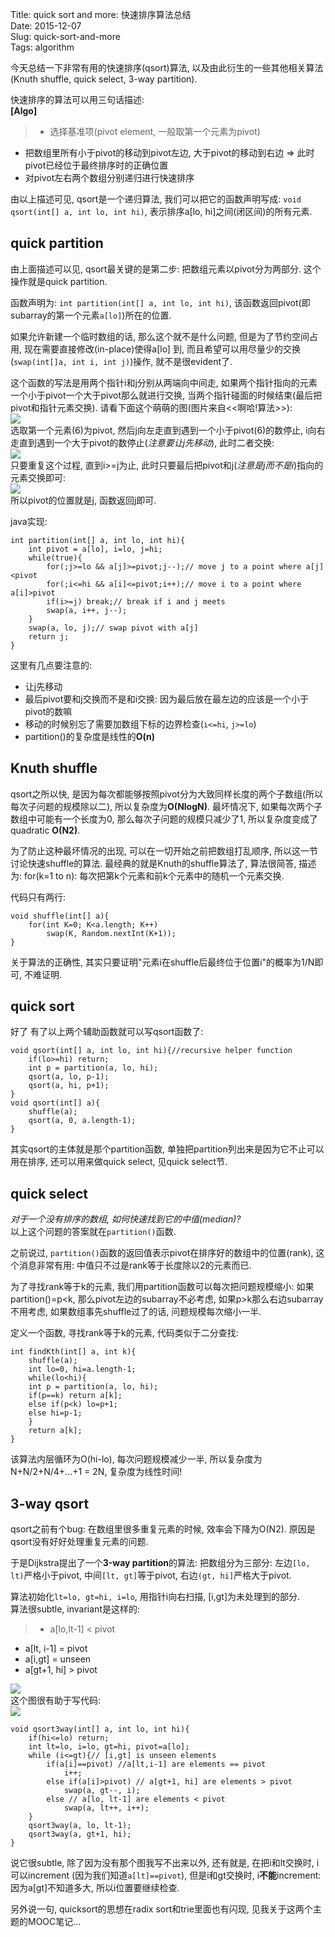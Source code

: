 Title: quick sort and more: 快速排序算法总结  
Date: 2015-12-07  
Slug:  quick-sort-and-more  
Tags: algorithm    
  
  
今天总结一下非常有用的快速排序(qsort)算法, 以及由此衍生的一些其他相关算法(Knuth shuffle, quick select, 3-way partition).   
  
快速排序的算法可以用三句话描述:  
**[Algo]**   
>* 选择基准项(pivot element, 一般取第一个元素为pivot)  
* 把数组里所有小于pivot的移动到pivot左边, 大于pivot的移动到右边 ⇒ 此时pivot已经位于最终排序时的正确位置  
* 对pivot左右两个数组分别递归进行快速排序  
  
  
由以上描述可见, qsort是一个递归算法, 我们可以把它的函数声明写成: ``void qsort(int[] a, int lo, int hi)``, 表示排序a[lo, hi]之间(闭区间)的所有元素.   
  
quick partition  
---------------  
由上面描述可以见, qsort最关键的是第二步: 把数组元素以pivot分为两部分. 这个操作就是quick partition.   
  
函数声明为: ``int partition(int[] a, int lo, int hi)``, 该函数返回pivot(即subarray的第一个元素``a[lo]``)所在的位置.   
  
如果允许新建一个临时数组的话, 那么这个就不是什么问题, 但是为了节约空间占用, 现在需要直接修改(in-place)使得a[lo] 到, 而且希望可以用尽量少的交换(``swap(int[]a, int i, int j)``)操作, 就不是很evident了.   
  
这个函数的写法是用两个指针i和j分别从两端向中间走, 如果两个指针指向的元素一个小于pivot一个大于pivot那么就进行交换, 当两个指针碰面的时候结束(最后把pivot和指针元素交换). 请看下面这个萌萌的图(图片来自<<啊哈!算法>>):   
![](images/quick-sort-and-more/pasted_image003.png)  
选取第一个元素(6)为pivot, 然后j向左走直到遇到一个小于pivot(6)的数停止, i向右走直到遇到一个大于pivot的数停止(*注意要让j先移动*), 此时二者交换:   
![](images/quick-sort-and-more/pasted_image004.png)  
只要重复这个过程, 直到i>=j为止, 此时只要最后把pivot和j(*注意是j而不是i*)指向的元素交换即可:   
![](images/quick-sort-and-more/pasted_image005.png)  
所以pivot的位置就是j, 函数返回j即可.    
  
java实现:   
  
	int partition(int[] a, int lo, int hi){  
		int pivot = a[lo], i=lo, j=hi;  
		while(true){  
			for(;j>=lo && a[j]>=pivot;j--);// move j to a point where a[j]<pivot  
			for(;i<=hi && a[i]<=pivot;i++);// move i to a point where a[i]>pivot  
			if(i>=j) break;// break if i and j meets  
			swap(a, i++, j--);  
		}  
		swap(a, lo, j);// swap pivot with a[j]  
		return j;  
	}  
  
这里有几点要注意的:   
  
* 让j先移动  
* 最后pivot要和j交换而不是和i交换: 因为最后放在最左边的应该是一个小于pivot的数嘛  
* 移动的时候别忘了需要加数组下标的边界检查(``i<=hi``, ``j>=lo``)  
* partition()的复杂度是线性的**O(n)**  
  
  
Knuth shuffle  
-------------  
qsort之所以快, 是因为每次都能够按照pivot分为大致同样长度的两个子数组(所以每次子问题的规模除以二), 所以复杂度为**O(NlogN)**. 最坏情况下, 如果每次两个子数组中可能有一个长度为0, 那么每次子问题的规模只减少了1, 所以复杂度变成了quadratic **O(N2)**.  
  
为了防止这种最坏情况的出现, 可以在一切开始之前把数组打乱顺序, 所以这一节讨论快速shuffle的算法. 最经典的就是Knuth的shuffle算法了, 算法很简答, 描述为: for(k=1 to n): 每次把第k个元素和前k个元素中的随机一个元素交换.  
  
代码只有两行:  
   
	void shuffle(int[] a){  
		for(int K=0; K<a.length; K++)  
			swap(K, Random.nextInt(K+1));  
	}  
  
  
关于算法的正确性, 其实只要证明"元素i在shuffle后最终位于位置i"的概率为1/N即可, 不难证明.   
  
quick sort  
----------  
好了 有了以上两个辅助函数就可以写qsort函数了:   
  
	void qsort(int[] a, int lo, int hi){//recursive helper function  
		if(lo>=hi) return;  
		int p = partition(a, lo, hi);  
		qsort(a, lo, p-1);  
		qsort(a, hi, p+1);  
	}  
	void qsort(int[] a){  
		shuffle(a);  
		qsort(a, 0, a.length-1);  
	}  
  
其实qsort的主体就是那个partition函数, 单独把partition列出来是因为它不止可以用在排序, 还可以用来做quick select, 见quick select节.    
  
quick select  
------------  
*对于一个没有排序的数组, 如何快速找到它的中值(median)?*  
以上这个问题的答案就在``partition()``函数.   
  
之前说过, ``partition()``函数的返回值表示pivot在排序好的数组中的位置(rank), 这个消息非常有用: 中值只不过是rank等于长度除以2的元素而已.   
  
为了寻找rank等于k的元素, 我们用partition函数可以每次把问题规模缩小: 如果partition()=p<k, 那么pivot左边的subarray不必考虑, 如果p>k那么右边subarray不用考虑, 如果数组事先shuffle过了的话, 问题规模每次缩小一半.   
  
定义一个函数, 寻找rank等于k的元素, 代码类似于二分查找:   
  
	int findKth(int[] a, int k){  
		shuffle(a);  
		int lo=0, hi=a.length-1;  
		while(lo<hi){  
		int p = partition(a, lo, hi);  
		if(p==k) return a[k];  
		else if(p<k) lo=p+1;  
		else hi=p-1;  
		}  
		return a[k];  
	}  
  
  
该算法内层循环为O(hi-lo), 每次问题规模减少一半, 所以复杂度为N+N/2+N/4+...+1 = 2N, 复杂度为线性时间!  
  
3-way qsort  
-----------  
qsort之前有个bug: 在数组里很多重复元素的时候, 效率会下降为O(N2). 原因是qsort没有好好处理重复元素的问题.   
  
于是Dijkstra提出了一个**3-way partition**的算法: 把数组分为三部分: 左边``[lo, lt)``严格小于pivot, 中间``[lt, gt]``等于pivot, 右边``(gt, hi]``严格大于pivot.   
  
算法初始化``lt=lo, gt=hi, i=lo``, 用指针i向右扫描, [i,gt]为未处理到的部分.   
算法很subtle, invariant是这样的:   
>* a[lo,lt-1] < pivot  
* a[lt, i-1] = pivot  
* a[i,gt] = unseen  
* a[gt+1, hi] > pivot  
  
![](images/quick-sort-and-more/pasted_image006.png)  
这个图很有助于写代码:   
![](images/quick-sort-and-more/pasted_image007.png)  
  
	void qsort3way(int[] a, int lo, int hi){  
		if(hi<=lo) return;  
		int lt=lo, i=lo, gt=hi, pivot=a[lo];  
		while (i<=gt){// [i,gt] is unseen elements  
			if(a[i]==pivot) //a[lt,i-1] are elements == pivot  
				i++;  
			else if(a[i]>pivot) // a[gt+1, hi] are elements > pivot  
				swap(a, gt--, i);  
			else // a[lo, lt-1] are elements < pivot  
				swap(a, lt++, i++);  
		}  
		qsort3way(a, lo, lt-1);  
		qsort3way(a, gt+1, hi);  
	}  
  
  
说它很subtle, 除了因为没有那个图我写不出来以外, 还有就是, 在把i和lt交换时, i可以increment (因为我们知道``a[lt]==pivot``), 但是i和gt交换时, i**不能**increment: 因为a[gt]不知道多大, 所以i位置要继续检查.   
  
另外说一句, quicksort的思想在radix sort和trie里面也有闪现, 见我关于这两个主题的MOOC笔记...
